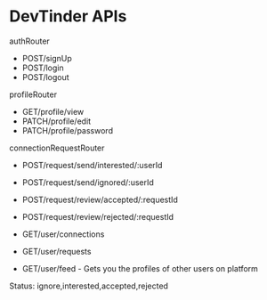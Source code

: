 # DevTinder APIs

authRouter
- POST/signUp
- POST/login
- POST/logout

profileRouter
- GET/profile/view
- PATCH/profile/edit
- PATCH/profile/password

connectionRequestRouter
- POST/request/send/interested/:userId
- POST/request/send/ignored/:userId
- POST/request/review/accepted/:requestId
- POST/request/review/rejected/:requestId

- GET/user/connections
- GET/user/requests
- GET/user/feed - Gets you the profiles of other users on platform

Status: ignore,interested,accepted,rejected